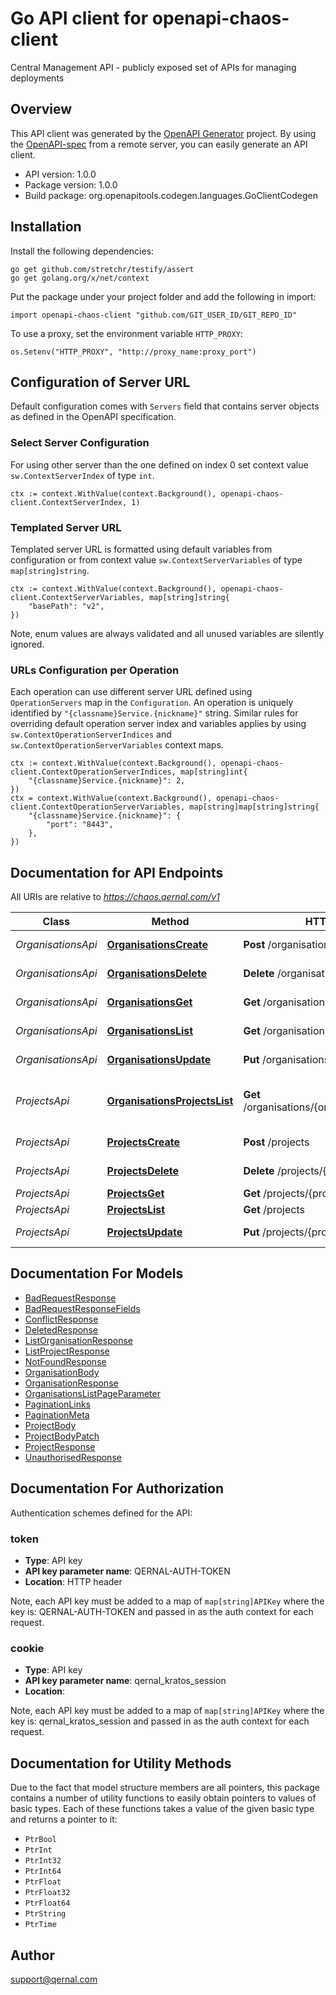 # Go API client for openapi-chaos-client

Central Management API - publicly exposed set of APIs for managing deployments

## Overview
This API client was generated by the [OpenAPI Generator](https://openapi-generator.tech) project.  By using the [OpenAPI-spec](https://www.openapis.org/) from a remote server, you can easily generate an API client.

- API version: 1.0.0
- Package version: 1.0.0
- Build package: org.openapitools.codegen.languages.GoClientCodegen

## Installation

Install the following dependencies:

```shell
go get github.com/stretchr/testify/assert
go get golang.org/x/net/context
```

Put the package under your project folder and add the following in import:

```golang
import openapi-chaos-client "github.com/GIT_USER_ID/GIT_REPO_ID"
```

To use a proxy, set the environment variable `HTTP_PROXY`:

```golang
os.Setenv("HTTP_PROXY", "http://proxy_name:proxy_port")
```

## Configuration of Server URL

Default configuration comes with `Servers` field that contains server objects as defined in the OpenAPI specification.

### Select Server Configuration

For using other server than the one defined on index 0 set context value `sw.ContextServerIndex` of type `int`.

```golang
ctx := context.WithValue(context.Background(), openapi-chaos-client.ContextServerIndex, 1)
```

### Templated Server URL

Templated server URL is formatted using default variables from configuration or from context value `sw.ContextServerVariables` of type `map[string]string`.

```golang
ctx := context.WithValue(context.Background(), openapi-chaos-client.ContextServerVariables, map[string]string{
	"basePath": "v2",
})
```

Note, enum values are always validated and all unused variables are silently ignored.

### URLs Configuration per Operation

Each operation can use different server URL defined using `OperationServers` map in the `Configuration`.
An operation is uniquely identified by `"{classname}Service.{nickname}"` string.
Similar rules for overriding default operation server index and variables applies by using `sw.ContextOperationServerIndices` and `sw.ContextOperationServerVariables` context maps.

```golang
ctx := context.WithValue(context.Background(), openapi-chaos-client.ContextOperationServerIndices, map[string]int{
	"{classname}Service.{nickname}": 2,
})
ctx = context.WithValue(context.Background(), openapi-chaos-client.ContextOperationServerVariables, map[string]map[string]string{
	"{classname}Service.{nickname}": {
		"port": "8443",
	},
})
```

## Documentation for API Endpoints

All URIs are relative to *https://chaos.qernal.com/v1*

Class | Method | HTTP request | Description
------------ | ------------- | ------------- | -------------
*OrganisationsApi* | [**OrganisationsCreate**](docs/OrganisationsApi.md#organisationscreate) | **Post** /organisations | Create organisations
*OrganisationsApi* | [**OrganisationsDelete**](docs/OrganisationsApi.md#organisationsdelete) | **Delete** /organisations/{organisation_id} | Delete an organisation
*OrganisationsApi* | [**OrganisationsGet**](docs/OrganisationsApi.md#organisationsget) | **Get** /organisations/{organisation_id} | Get an organisation
*OrganisationsApi* | [**OrganisationsList**](docs/OrganisationsApi.md#organisationslist) | **Get** /organisations | List organisations
*OrganisationsApi* | [**OrganisationsUpdate**](docs/OrganisationsApi.md#organisationsupdate) | **Put** /organisations/{organisation_id} | Update an organisation
*ProjectsApi* | [**OrganisationsProjectsList**](docs/ProjectsApi.md#organisationsprojectslist) | **Get** /organisations/{organisation_id}/projects | Get all projects within an organisation
*ProjectsApi* | [**ProjectsCreate**](docs/ProjectsApi.md#projectscreate) | **Post** /projects | Create project
*ProjectsApi* | [**ProjectsDelete**](docs/ProjectsApi.md#projectsdelete) | **Delete** /projects/{project_id} | Delete project
*ProjectsApi* | [**ProjectsGet**](docs/ProjectsApi.md#projectsget) | **Get** /projects/{project_id} | Get project
*ProjectsApi* | [**ProjectsList**](docs/ProjectsApi.md#projectslist) | **Get** /projects | List projects
*ProjectsApi* | [**ProjectsUpdate**](docs/ProjectsApi.md#projectsupdate) | **Put** /projects/{project_id} | Update project


## Documentation For Models

 - [BadRequestResponse](docs/BadRequestResponse.md)
 - [BadRequestResponseFields](docs/BadRequestResponseFields.md)
 - [ConflictResponse](docs/ConflictResponse.md)
 - [DeletedResponse](docs/DeletedResponse.md)
 - [ListOrganisationResponse](docs/ListOrganisationResponse.md)
 - [ListProjectResponse](docs/ListProjectResponse.md)
 - [NotFoundResponse](docs/NotFoundResponse.md)
 - [OrganisationBody](docs/OrganisationBody.md)
 - [OrganisationResponse](docs/OrganisationResponse.md)
 - [OrganisationsListPageParameter](docs/OrganisationsListPageParameter.md)
 - [PaginationLinks](docs/PaginationLinks.md)
 - [PaginationMeta](docs/PaginationMeta.md)
 - [ProjectBody](docs/ProjectBody.md)
 - [ProjectBodyPatch](docs/ProjectBodyPatch.md)
 - [ProjectResponse](docs/ProjectResponse.md)
 - [UnauthorisedResponse](docs/UnauthorisedResponse.md)


## Documentation For Authorization


Authentication schemes defined for the API:
### token

- **Type**: API key
- **API key parameter name**: QERNAL-AUTH-TOKEN
- **Location**: HTTP header

Note, each API key must be added to a map of `map[string]APIKey` where the key is: QERNAL-AUTH-TOKEN and passed in as the auth context for each request.

### cookie

- **Type**: API key
- **API key parameter name**: qernal_kratos_session
- **Location**: 

Note, each API key must be added to a map of `map[string]APIKey` where the key is: qernal_kratos_session and passed in as the auth context for each request.


## Documentation for Utility Methods

Due to the fact that model structure members are all pointers, this package contains
a number of utility functions to easily obtain pointers to values of basic types.
Each of these functions takes a value of the given basic type and returns a pointer to it:

* `PtrBool`
* `PtrInt`
* `PtrInt32`
* `PtrInt64`
* `PtrFloat`
* `PtrFloat32`
* `PtrFloat64`
* `PtrString`
* `PtrTime`

## Author

support@qernal.com


